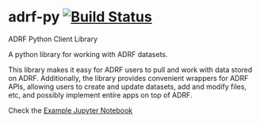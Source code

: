 # adrf-py [![Build Status](https://jenkins.dev.adrf.cloud/buildStatus/icon?job=adrf-py%2Fmaster)](https://jenkins.dev.adrf.cloud/blue/organizations/jenkins/adrf-py)

ADRF Python Client Library

A python library for working with ADRF datasets.

This library makes it easy for ADRF users to pull and work with data stored on ADRF. Additionally, the library provides convenient wrappers for ADRF APIs, allowing users to create and update datasets, add and modify files, etc, and possibly implement entire apps on top of ADRF.

Check the [Example Jupyter Notebook](docs/example.ipynb)
